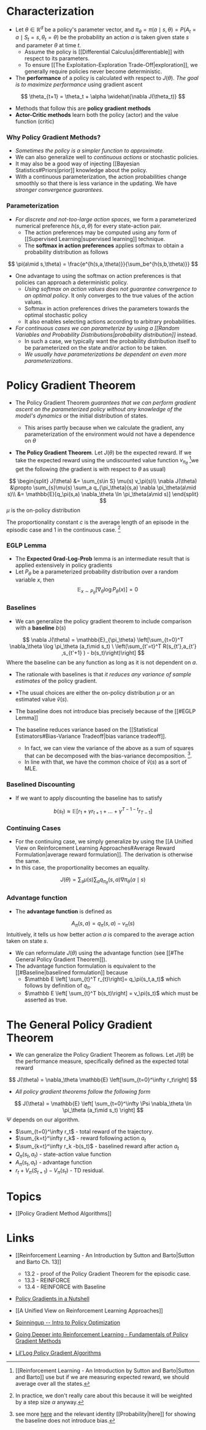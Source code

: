 # Characterization
* Let $\theta\in\mathbb{R}^d$ be a policy's parameter vector, and $\pi_\theta = \pi(a\mid s,\theta) = P(A_t=a\mid S_t=s, \theta_t = \theta)$ be the probability an action $a$ is taken given state $s$ and parameter $\theta$ at time $t$. 
	* Assume the policy is [[Differential Calculus|differentiable]] with respect to its parameters. 
	* To ensure [[The Exploitation-Exploration Trade-Off|exploration]], we generally require policies never become deterministic.
* The **performance** of a policy is calculated with respect to $J(\theta)$. *The goal is to maximize performance* using gradient ascent

$$
\theta_{t+1} = \theta_t + \alpha \widehat{\nabla J(\theta_t)}
$$

* Methods that follow this are **policy gradient methods**
* **Actor-Critic methods** learn both the policy (actor) and the value function (critic) 
### Why Policy Gradient Methods?
* *Sometimes the policy is a simpler function to approximate*.
* We can also generalize well to *continuous actions* or stochastic policies.
* It may also be a good way of injecting [[Bayesian Statistics#Priors|prior]] knowledge about the policy.
* With a continuous parameterization, the action probabilities change smoothly so that there is less variance in the updating. We have *stronger convergence guarantees*. 
### Parameterization
* *For discrete and not-too-large action spaces*, we form a parameterized numerical preference $h(s,a,\theta)$ for every state-action pair.
	* The action preferences may be computed using any form of [[Supervised Learning|supervised learning]] technique.
	* The **softmax in action preferences** applies softmax to obtain a probability distribution as follows

$$
\pi(a\mid s,\theta) = \frac{e^{h(s,a,\theta)}}{\sum_be^{h(s,b,\theta)}}
$$

* One advantage to using the softmax  on action preferences is that policies can approach a deterministic policy.
	* *Using softmax on action values does not guarantee convergence to an optimal policy*. It only converges to the true values of the action values.
	* Softmax in action preferences drives the parameters towards the optimal stochastic policy
	* It also enables selecting actions according to arbitrary probabilities.
* *For continuous cases we can parameterize by using a [[Random Variables and Probability Distributions|probability distribution]]* instead.
	* In such a case, we typically want the probability distribution itself to be parameterized on the state  and/or action to be taken.
	* *We usually have parameterizations be dependent on even more parameterizations*.

# Policy Gradient Theorem
* The Policy Gradient Theorem *guarantees that we can perform gradient ascent on the parameterized policy without any knowledge of the model's dynamics* or the initial distribution of states.
	* This arises partly because when we calculate the gradient, any parameterization of the environment would not have a dependence on $\theta$

* **The Policy Gradient Theorem**. Let $J(\theta)$ be the expected reward. If we take the expected reward using the undiscounted value function $v_{\pi_\theta}$ [^2]we get the following (the gradient is with respect to $\theta$ as usual)

$$
\begin{split}
J(\theta) &= \sum_{s\in S} \mu(s) v_\pi(s)\\ 
\nabla J(\theta) &\propto \sum_{s}\mu(s) \sum_a q_{\pi_\theta}(s,a) \nabla \pi_\theta(a\mid s)\\ 
&= \mathbb{E}[q_\pi(s,a) \nabla_\theta \ln \pi_\theta(a\mid s)]
\end{split} 
$$
$\mu$ is the on-policy distribution

The proportionality constant $c$ is the average length of an episode in the episodic case and $1$ in the continuous case. [^1]

[^1]: In practice, we don't really care about this because it will be weighted by a step size $\alpha$ anyway.
[^2]: [[Reinforcement Learning - An Introduction by Sutton and Barto|Sutton and Barto]] use  but if we are measuring expected reward, we should average over all the states. 

### EGLP Lemma
* The **Expected Grad-Log-Prob** lemma is an intermediate result that is applied extensively in policy gradients
* Let $P_\theta$ be a parameterized probability distribution over a random variable $x$, then 
$$
\mathbb{E}_{x\sim P_\theta} [\nabla_\theta \log P_\theta (x)] = 0
$$

### Baselines
* We can generalize the policy gradient theorem to include comparison with a **baseline** $b(s)$

$$
\nabla J(\theta) =  \mathbb{E}_{\pi_\theta} \left[\sum_{t=0}^T \nabla_\theta \log \pi_\theta (a_t\mid s_t) \ \left(\sum_{t'=t}^T R(s_{t'},a_{t'} ,s_{t'+1} ) - b(s_t)\right)\right]
$$
Where the baseline can be any function as long as it is not dependent on $a$.
* The rationale with baselines is that *it reduces any variance of sample estimates* of the policy gradient.
* *The usual choices are either the on-policy distribution $\mu$ or an estimated value $\hat{v}(s)$. 

* The baseline does not introduce bias precisely because of the [[#EGLP Lemma]]
* The baseline reduces variance based on the [[Statistical Estimators#Bias-Variance Tradeoff|bias variance tradeoff]]. 
	* In fact, we can view the variance of the above as a sum of squares that can be decomposed with the bias-variance decomposition. [^3].  
	* In line with that, we have the common choice of $\hat{v}(s)$ as a sort of MLE.

[^3]: see more [here](https://danieltakeshi.github.io/2017/03/28/going-deeper-into-reinforcement-learning-fundamentals-of-policy-gradients/) and the relevant identity [[Probability|here]] for showing the baseline does not introduce bias.

### Baselined Discounting 
* If we want to apply discounting the baseline has to satisfy 

$$
b(s_t) \approx \mathbb E [r _1 + \gamma r_{t+1} + \dots +\gamma^{T-1-t}r_{T-1}]
$$

### Continuing Cases
* For the continuing case, we simply generalize by using the [[A Unified View on Reinforcement Learning Approaches#Average Reward Formulation|average reward formulation]].  The derivation is otherwise the same. 
* In this case, the proportionality becomes an equality.

$$
J(\theta) = \sum_{s}\mu(s) \sum_a q_{\pi_\theta}(s,a) \nabla \pi_\theta(a\mid s)
$$
### Advantage function
* The **advantage function** is defined as 

$$
A_\pi (s,a) = q_\pi(s,a) - v_\pi (s) 
$$
Intuitively, it tells us how better action $a$ is compared to the average action taken on  state $s$.

* We  can reformulate $J(\theta)$ using the advantage function (see [[#The General Policy Gradient Theorem]]). 
* The advantage function formulation is equivalent to the [[#Baseline|baselined formulation]] because 
	* $\mathbb E \left[ \sum_{t}^T r_{t}\right]= q_\pi(s_t,a_t)$  which follows by definition of $q_\pi$. 
	* $\mathbb E \left[  \sum_{t}^T b(s_t)\right] = v_\pi(s_t)$  which must be asserted as true.

# The General Policy Gradient Theorem
* We can generalize the Policy Gradient Theorem as follows. Let $J(\theta)$ be the performance measure, specifically defined as the expected total reward

$$
J(\theta) = \nabla_\theta \mathbb{E} \left[\sum_{t=0}^\infty r_t\right]
$$

* *All policy gradient theorems follow the following form*

$$
J(\theta) =  \mathbb{E} \left[ \sum_{t=0}^\infty \Psi \nabla_\theta \ln \pi_\theta (a_t\mid s_t) \right]
$$
$\Psi$ depends on our algorithm.
* $\sum_{t=0}^\infty r_t$ - total reward of the trajectory.
* $\sum_{k=t}^\infty r_k$ - reward following action $a_t$
* $\sum_{k=t}^\infty r_k -b(s_t)$  - baselined reward after action $a_t$
* $Q_\pi(s_t,a_t)$ - state-action value function
* $A_\pi(s_t,a_t)$ - advantage function
* $r_t+V_\pi(S_{t+1})-V_\pi(s_t)$ - TD residual.

# Topics
* [[Policy Gradient Method Algorithms]]

# Links
* [[Reinforcement Learning - An Introduction by Sutton and Barto|Sutton and Barto Ch. 13]]
	* 13.2 - proof of the Policy Gradient Theorem for the episodic case. 
	* 13.3 - REINFORCE
	* 13.4 - REINFORCE with Baseline

* [Policy Gradients in a Nutshell](https://towardsdatascience.com/policy-gradients-in-a-nutshell-8b72f9743c5d)
* [[A Unified View on Reinforcement Learning Approaches]]
* [Spinningup -- Intro to Policy Optimization](https://spinningup.openai.com/en/latest/spinningup/rl_intro3.html)
* [Going Deeper into Reinforcement Learning - Fundamentals of Policy Gradient Methods](https://danieltakeshi.github.io/2017/03/28/going-deeper-into-reinforcement-learning-fundamentals-of-policy-gradients/)
* [Lil'Log Policy Gradient Algorithms](https://lilianweng.github.io/posts/2018-04-08-policy-gradient/)
